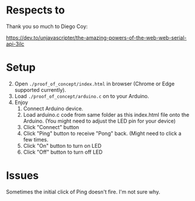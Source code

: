 # Respects to

Thank you so much to Diego Coy:

https://dev.to/unjavascripter/the-amazing-powers-of-the-web-web-serial-api-3ilc

# Setup

2. Open `./proof_of_concept/index.html` in browser (Chrome or Edge supported currently).
1. Load `./proof_of_concept/arduino.c` on to your Arduino.
1. Enjoy
   1. Connect Arduino device.
   2. Load arduino.c code from same folder as this index.html file onto the Arduino. (You might need to adjust the LED pin for your device)
   3. Click "Connect" button
   4. Click "Ping" button to receive "Pong" back. (Might need to click a few times.
   5. Click "On" button to turn on LED
   6. Click "Off" button to turn off LED

# Issues

Sometimes the initial click of Ping doesn't fire. I'm not sure why.
